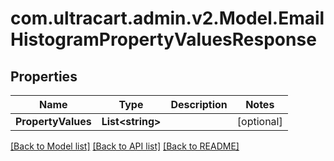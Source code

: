 # com.ultracart.admin.v2.Model.EmailHistogramPropertyValuesResponse
## Properties

Name | Type | Description | Notes
------------ | ------------- | ------------- | -------------
**PropertyValues** | **List&lt;string&gt;** |  | [optional] 


[[Back to Model list]](../README.md#documentation-for-models) [[Back to API list]](../README.md#documentation-for-api-endpoints) [[Back to README]](../README.md)

